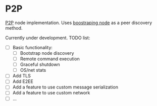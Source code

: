 # P2P

[P2P](https://en.wikipedia.org/wiki/Peer-to-peer) node implementation. Uses [boostraping node](https://en.wikipedia.org/wiki/Bootstrapping_node) as a peer discovery method.

Currently under development. TODO list:

- [ ] Basic functionality:
  - [ ] Bootstrap node discovery
  - [ ] Remote command execution
  - [ ] Graceful shutdown
  - [ ] OS/net stats
- [ ] Add TLS
- [ ] Add E2EE
- [ ] Add a feature to use custom message serialization
- [ ] Add a feature to use custom network
- [ ] ...
